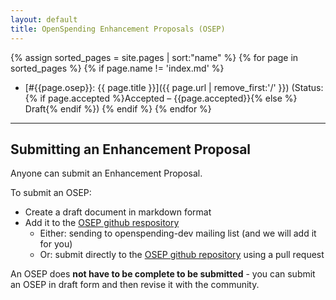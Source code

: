 ```yaml
---
layout: default
title: OpenSpending Enhancement Proposals (OSEP)
---
```


{% assign sorted_pages = site.pages | sort:"name" %}
{% for page in sorted_pages %}
  {% if page.name != 'index.md' %}
  * [#{{page.osep}}: {{ page.title }}]({{ page.url | remove_first:'/' }}) (Status: {% if page.accepted %}Accepted &ndash; {{page.accepted}}{% else %} Draft{% endif %})
  {% endif %}
{% endfor %}

----

## Submitting an Enhancement Proposal

Anyone can submit an Enhancement Proposal.

To submit an OSEP:

* Create a draft document in markdown format
* Add it to the [OSEP github respository][repo]
  * Either: sending to openspending-dev mailing list (and we will add it for you)
  * Or: submit directly to the [OSEP github repository][repo] using a pull request

[repo]: https://github.com/openspending/osep

An OSEP does **not have to be complete to be submitted** - you can submit an OSEP
in draft form and then revise it with the community.

